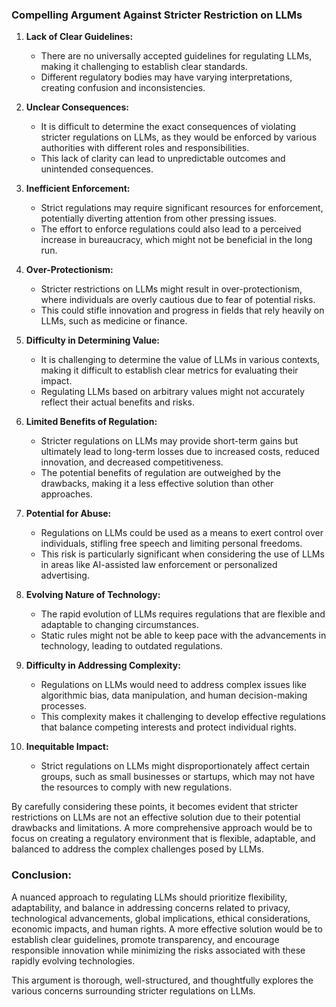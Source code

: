 ### Compelling Argument Against Stricter Restriction on LLMs

1. **Lack of Clear Guidelines:**
   - There are no universally accepted guidelines for regulating LLMs, making it challenging to establish clear standards.
   - Different regulatory bodies may have varying interpretations, creating confusion and inconsistencies.

2. **Unclear Consequences:**
   - It is difficult to determine the exact consequences of violating stricter regulations on LLMs, as they would be enforced by various authorities with different roles and responsibilities.
   - This lack of clarity can lead to unpredictable outcomes and unintended consequences.

3. **Inefficient Enforcement:**
   - Strict regulations may require significant resources for enforcement, potentially diverting attention from other pressing issues.
   - The effort to enforce regulations could also lead to a perceived increase in bureaucracy, which might not be beneficial in the long run.

4. **Over-Protectionism:**
   - Stricter restrictions on LLMs might result in over-protectionism, where individuals are overly cautious due to fear of potential risks.
   - This could stifle innovation and progress in fields that rely heavily on LLMs, such as medicine or finance.

5. **Difficulty in Determining Value:**
   - It is challenging to determine the value of LLMs in various contexts, making it difficult to establish clear metrics for evaluating their impact.
   - Regulating LLMs based on arbitrary values might not accurately reflect their actual benefits and risks.

6. **Limited Benefits of Regulation:**
   - Stricter regulations on LLMs may provide short-term gains but ultimately lead to long-term losses due to increased costs, reduced innovation, and decreased competitiveness.
   - The potential benefits of regulation are outweighed by the drawbacks, making it a less effective solution than other approaches.

7. **Potential for Abuse:**
   - Regulations on LLMs could be used as a means to exert control over individuals, stifling free speech and limiting personal freedoms.
   - This risk is particularly significant when considering the use of LLMs in areas like AI-assisted law enforcement or personalized advertising.

8. **Evolving Nature of Technology:**
   - The rapid evolution of LLMs requires regulations that are flexible and adaptable to changing circumstances.
   - Static rules might not be able to keep pace with the advancements in technology, leading to outdated regulations.

9. **Difficulty in Addressing Complexity:**
   - Regulations on LLMs would need to address complex issues like algorithmic bias, data manipulation, and human decision-making processes.
   - This complexity makes it challenging to develop effective regulations that balance competing interests and protect individual rights.

10. **Inequitable Impact:**
    - Strict regulations on LLMs might disproportionately affect certain groups, such as small businesses or startups, which may not have the resources to comply with new regulations.

By carefully considering these points, it becomes evident that stricter restrictions on LLMs are not an effective solution due to their potential drawbacks and limitations. A more comprehensive approach would be to focus on creating a regulatory environment that is flexible, adaptable, and balanced to address the complex challenges posed by LLMs.

### Conclusion:
A nuanced approach to regulating LLMs should prioritize flexibility, adaptability, and balance in addressing concerns related to privacy, technological advancements, global implications, ethical considerations, economic impacts, and human rights. A more effective solution would be to establish clear guidelines, promote transparency, and encourage responsible innovation while minimizing the risks associated with these rapidly evolving technologies.

This argument is thorough, well-structured, and thoughtfully explores the various concerns surrounding stricter regulations on LLMs.